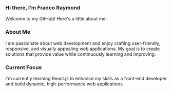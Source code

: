 ### Hi there, I’m Franco Raymond
Welcome to my GitHub! Here's a little about me:

### About Me
I am passionate about web development and enjoy crafting user-friendly, responsive, and visually appealing web applications. My goal is to create solutions that provide value while continuously learning and improving.

### Current Focus
I'm currently learning React.js to enhance my skills as a front-end developer and build dynamic, high-performance web applications.

